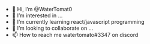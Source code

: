 - 👋 Hi, I’m @WaterTomat0
- 👀 I’m interested in ...
- 🌱 I’m currently learning react/javascript programming 
- 💞️ I’m looking to collaborate on ...
- 📫 How to reach me watertomato#3347 on discord

<!---
WaterTomat0/WaterTomat0 is a ✨ special ✨ repository because its `README.md` (this file) appears on your GitHub profile.
You can click the Preview link to take a look at your changes.
--->
